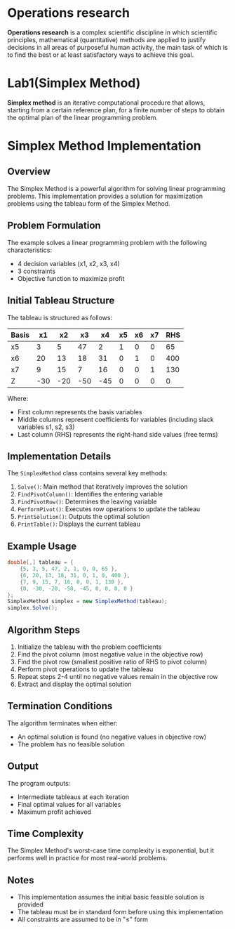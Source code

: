 # Operations research
**Operations research** is a complex scientific discipline in which scientific principles, mathematical (quantitative) methods are applied to justify decisions in all areas of purposeful human activity, the main task of which is to find the best or at least satisfactory ways to achieve this goal.
# Lab1(Simplex Method)
**Simplex method** is an iterative computational procedure that allows, starting from a certain reference plan, for a finite number of steps to obtain the optimal plan of the linear programming problem.

# Simplex Method Implementation

## Overview
The Simplex Method is a powerful algorithm for solving linear programming problems. This implementation provides a solution for maximization problems using the tableau form of the Simplex Method.

## Problem Formulation
The example solves a linear programming problem with the following characteristics:
- 4 decision variables (x1, x2, x3, x4)
- 3 constraints
- Objective function to maximize profit

## Initial Tableau Structure
The tableau is structured as follows:

| Basis | x1 | x2 | x3 | x4 | x5 | x6 | x7 | RHS |
|-------|----|----|----|----|----|----|----|----|
| x5    | 3  | 5  | 47 | 2  | 1  | 0  | 0  | 65 |
| x6    | 20 | 13 | 18 | 31 | 0  | 1  | 0  | 400|
| x7    | 9  | 15 | 7  | 16 | 0  | 0  | 1  | 130|
| Z     | -30| -20| -50| -45| 0  | 0  | 0  | 0  |

Where:
- First column represents the basis variables
- Middle columns represent coefficients for variables (including slack variables s1, s2, s3)
- Last column (RHS) represents the right-hand side values (free terms)

## Implementation Details

The `SimplexMethod` class contains several key methods:

1. `Solve()`: Main method that iteratively improves the solution
2. `FindPivotColumn()`: Identifies the entering variable
3. `FindPivotRow()`: Determines the leaving variable
4. `PerformPivot()`: Executes row operations to update the tableau
5. `PrintSolution()`: Outputs the optimal solution
6. `PrintTable()`: Displays the current tableau

## Example Usage

```csharp
double[,] tableau = {
    {5, 3, 5, 47, 2, 1, 0, 0, 65 },
    {6, 20, 13, 18, 31, 0, 1, 0, 400 },
    {7, 9, 15, 7, 16, 0, 0, 1, 130 },
    {0, -30, -20, -50, -45, 0, 0, 0, 0 }
};
SimplexMethod simplex = new SimplexMethod(tableau);
simplex.Solve();
```

## Algorithm Steps

1. Initialize the tableau with the problem coefficients
2. Find the pivot column (most negative value in the objective row)
3. Find the pivot row (smallest positive ratio of RHS to pivot column)
4. Perform pivot operations to update the tableau
5. Repeat steps 2-4 until no negative values remain in the objective row
6. Extract and display the optimal solution

## Termination Conditions

The algorithm terminates when either:
- An optimal solution is found (no negative values in objective row)
- The problem has no feasible solution

## Output

The program outputs:
- Intermediate tableaus at each iteration
- Final optimal values for all variables
- Maximum profit achieved

## Time Complexity

The Simplex Method's worst-case time complexity is exponential, but it performs well in practice for most real-world problems.

## Notes

- This implementation assumes the initial basic feasible solution is provided
- The tableau must be in standard form before using this implementation
- All constraints are assumed to be in "≤" form